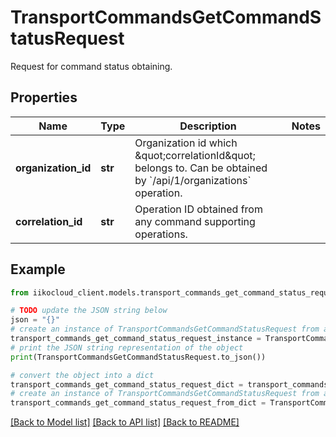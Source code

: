 # TransportCommandsGetCommandStatusRequest

Request for command status obtaining.

## Properties

Name | Type | Description | Notes
------------ | ------------- | ------------- | -------------
**organization_id** | **str** | Organization id which \&quot;correlationId\&quot; belongs to.                Can be obtained by &#x60;/api/1/organizations&#x60; operation. | 
**correlation_id** | **str** | Operation ID obtained from any command supporting operations. | 

## Example

```python
from iikocloud_client.models.transport_commands_get_command_status_request import TransportCommandsGetCommandStatusRequest

# TODO update the JSON string below
json = "{}"
# create an instance of TransportCommandsGetCommandStatusRequest from a JSON string
transport_commands_get_command_status_request_instance = TransportCommandsGetCommandStatusRequest.from_json(json)
# print the JSON string representation of the object
print(TransportCommandsGetCommandStatusRequest.to_json())

# convert the object into a dict
transport_commands_get_command_status_request_dict = transport_commands_get_command_status_request_instance.to_dict()
# create an instance of TransportCommandsGetCommandStatusRequest from a dict
transport_commands_get_command_status_request_from_dict = TransportCommandsGetCommandStatusRequest.from_dict(transport_commands_get_command_status_request_dict)
```
[[Back to Model list]](../README.md#documentation-for-models) [[Back to API list]](../README.md#documentation-for-api-endpoints) [[Back to README]](../README.md)


